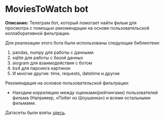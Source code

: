 # MoviesToWatch bot

**Описание:** Телеграм бот, который помогает найти фильм для просмотра с помощью рекомендации на основе пользовательской коллаборативной фильтрации.

Для реализации этого бота были использованы следующие библиотеки:

1. pandas, numpy для работы с данными
2. sqlite для работы с базой данных
3. aiogram для взаимодействия с ботом
4. bs4 для парсинга картинок
5. И многие другие: time, requests, datetime и другие

Рекомендация на основое пользовательской фильтрации:

- Находим корреляцию между оценками(рейтингами) пользователей фильма (Например, «Побег из Шоушенка») и всеми остальными фильмами.

Датасеты были взяты [здесь](https://www.imdb.com/interfaces/).

